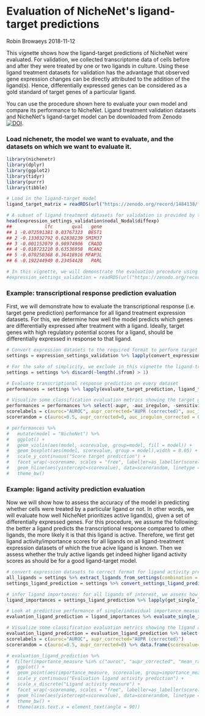 Evaluation of NicheNet's ligand-target predictions
================
Robin Browaeys
2018-11-12

<!-- github markdown built using 
rmarkdown::render("vignettes/model_evaluation.Rmd", output_format = "github_document")
-->
This vignette shows how the ligand-target predictions of NicheNet were evaluated. For validation, we collected transcriptome data of cells before and after they were treated by one or two ligands in culture. Using these ligand treatment datasets for validation has the advantage that observed gene expression changes can be directly attributed to the addition of the ligand(s). Hence, differentially expressed genes can be considered as a gold standard of target genes of a particular ligand.

You can use the procedure shown here to evaluate your own model and compare its performance to NicheNet. Ligand treatment validation datasets and NicheNet's ligand-target model can be downloaded from Zenodo [![DOI](https://zenodo.org/badge/DOI/10.5281/zenodo.1484138.svg)](https://doi.org/10.5281/zenodo.1484138).

### Load nichenetr, the model we want to evaluate, and the datasets on which we want to evaluate it.

``` r
library(nichenetr)
library(dplyr)
library(ggplot2)
library(tidyr)
library(purrr)
library(tibble)

# Load in the ligand-target model
ligand_target_matrix = readRDS(url("https://zenodo.org/record/1484138/files/ligand_target_matrix.rds"))

# A subset of ligand treatment datasets for validation is provided by the package. Ligand treatment datasets show the log fold change in expression of genes after treatment with one or more specific ligands. Here: example for the ligand NODAL:
head(expression_settings_validation$nodal_Nodal$diffexp)
##            lfc       qval   gene
## 1 -0.072591381 0.03767323  BEST1
## 2 -0.133032792 0.62838239 SMIM37
## 3 -0.001152079 0.98974906  CRADD
## 4 -0.018723210 0.63536958  RCAN2
## 5 -0.070250368 0.36418916 MFAP3L
## 6 -0.192244949 0.23454428   PARL

# In this vignette, we will demonstrate the evaluation procedure using this subset of expression datasets. To load in all expression datasets, use:
#expression_settings_validation = readRDS(url("https://zenodo.org/record/1484138/files/expression_settings.rds"))
```

### Example: transcriptional response prediction evaluation

First, we will demonstrate how to evaluate the transcriptional response (i.e. target gene prediction) performance for all ligand treatment expression datasets. For this, we determine how well the model predicts which genes are differentially expressed after treatment with a ligand. Ideally, target genes with high regulatory potential scores for a ligand, should be differentially expressed in response to that ligand.

``` r
# Convert expression datasets to the required format to perform target gene prediction
settings = expression_settings_validation %>% lapply(convert_expression_settings_evaluation)

# For the sake of simplicity, we exclude in this vignette the ligand-treatment datasets profiling the response to multiple ligands. To see how to build a ligand-target model with target predictions for multiple ligands at once: see vignette [Construction of NicheNet's ligand-target model](vignettes/model_construction.md): `vignette("model_construction", package="nichenetr")`.
settings = settings %>% discard(~length(.$from) > 1)

# Evaluate transcriptional response prediction on every dataset
performances = settings %>% lapply(evaluate_target_prediction, ligand_target_matrix) %>% bind_rows()

# Visualize some classification evaluation metrics showing the target gene prediction performance
performances = performances %>% select(-aupr, -auc_iregulon, -sensitivity_roc, -specificity_roc) %>% gather(key = scorename, value = scorevalue, auroc:spearman)
scorelabels = c(auroc="AUROC", aupr_corrected="AUPR (corrected)", auc_iregulon_corrected = "AUC-iRegulon (corrected)",pearson = "Pearson correlation", spearman = "Spearman's rank correlation",mean_rank_GST_log_pval = "Mean-rank gene-set enrichment")
scorerandom = c(auroc=0.5, aupr_corrected=0, auc_iregulon_corrected = 0, pearson = 0, spearman = 0,mean_rank_GST_log_pval = 0) %>% data.frame(scorevalue=.) %>% rownames_to_column("scorename")

# performances %>% 
#   mutate(model = "NicheNet") %>% 
#   ggplot() + 
#   geom_violin(aes(model, scorevalue, group=model, fill = model)) + 
#   geom_boxplot(aes(model, scorevalue, group = model),width = 0.05) + 
#   scale_y_continuous("Score target prediction") + 
#   facet_wrap(~scorename, scales = "free", labeller=as_labeller(scorelabels)) +
#   geom_hline(aes(yintercept=scorevalue), data=scorerandom, linetype = 2, color = "red") +
#   theme_bw()
```

### Example: ligand activity prediction evaluation

Now we will show how to assess the accuracy of the model in predicting whether cells were treated by a particular ligand or not. In other words, we will evaluate how well NicheNet prioritizes active ligand(s), given a set of differentially expressed genes. For this procedure, we assume the following: the better a ligand predicts the transcriptional response compared to other ligands, the more likely it is that this ligand is active. Therefore, we first get ligand activity/importance scores for all ligands on all ligand-treatment expression datasets of which the true acive ligand is known. Then we assess whether the truly active ligands get indeed higher ligand activity scores as should be for a good ligand-target model.

``` r
# convert expression datasets to correct format for ligand activity prediction
all_ligands = settings %>% extract_ligands_from_settings(combination = FALSE) %>% unlist()
settings_ligand_prediction = settings %>% convert_settings_ligand_prediction(all_ligands = all_ligands, validation = TRUE)

# infer ligand importances: for all ligands of interest, we assess how well a ligand explains the differential expression in a specific datasets (and we do this for all datasets).
ligand_importances = settings_ligand_prediction %>% lapply(get_single_ligand_importances,ligand_target_matrix) %>% bind_rows()

# Look at predictive performance of single/individual importance measures to predict ligand activity: of all ligands tested, the ligand that is truly active in a dataset should get the highest activity score (i.e. best target gene prediction performance)
evaluation_ligand_prediction = ligand_importances %>% evaluate_single_importances_ligand_prediction(normalization = "median")

# Visualize some classification evaluation metrics showing the ligand activity prediction performance
evaluation_ligand_prediction = evaluation_ligand_prediction %>% select(-aupr, -sensitivity_roc, -specificity_roc, -pearson, -spearman, -mean_rank_GST_log_pval) %>% gather(key = scorename, value = scorevalue, auroc:aupr_corrected)
scorelabels = c(auroc="AUROC", aupr_corrected="AUPR (corrected)")
scorerandom = c(auroc=0.5, aupr_corrected=0) %>% data.frame(scorevalue=.) %>% rownames_to_column("scorename")

# evaluation_ligand_prediction %>% 
#  filter(importance_measure %in% c("auroc", "aupr_corrected", "mean_rank_GST_log_pval", "auc_iregulon_corrected", "pearson", "spearman")) %>%
#   ggplot() + 
#   geom_point(aes(importance_measure, scorevalue, group=importance_measure, color = importance_measure), size = 3) + 
#   scale_y_continuous("Evaluation ligand activity prediction") + 
#   scale_x_discrete("Ligand activity measure") + 
#   facet_wrap(~scorename, scales = "free", labeller=as_labeller(scorelabels)) +
#   geom_hline(aes(yintercept=scorevalue), data=scorerandom, linetype = 2, color = "red") +
#   theme_bw() + 
#   theme(axis.text.x = element_text(angle = 90))
```
